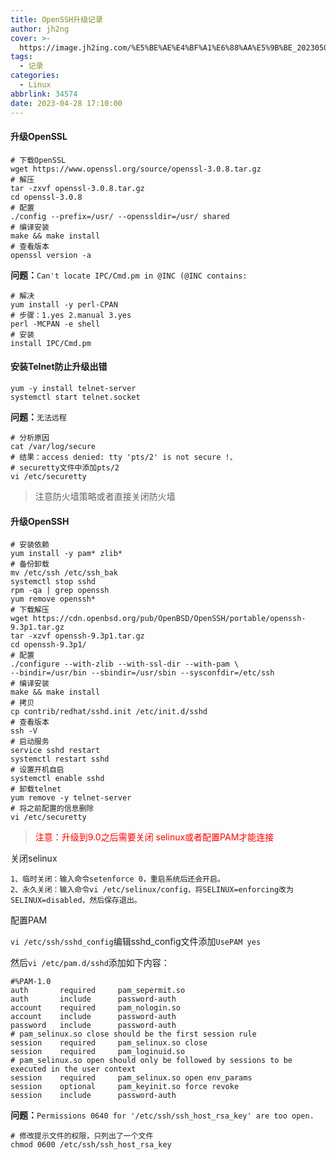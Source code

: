 ```yaml
---
title: OpenSSH升级记录
author: jh2ng
cover: >-
  https://image.jh2ing.com/%E5%BE%AE%E4%BF%A1%E6%88%AA%E5%9B%BE_20230504150548.png
tags:
  - 记录
categories:
  - Linux
abbrlink: 34574
date: 2023-04-28 17:10:00
---
```




#### 升级OpenSSL

```shell
# 下载OpenSSL
wget https://www.openssl.org/source/openssl-3.0.8.tar.gz
# 解压
tar -zxvf openssl-3.0.8.tar.gz
cd openssl-3.0.8
# 配置
./config --prefix=/usr/ --openssldir=/usr/ shared
# 编译安装
make && make install
# 查看版本
openssl version -a
```

**问题：**`Can't locate IPC/Cmd.pm in @INC (@INC contains:`

```shell
# 解决
yum install -y perl-CPAN
# 步骤：1.yes 2.manual 3.yes
perl -MCPAN -e shell
# 安装
install IPC/Cmd.pm
```

#### 安装Telnet防止升级出错

```shell
yum -y install telnet-server
systemctl start telnet.socket
```

**问题：**`无法远程`

```shell
# 分析原因
cat /var/log/secure
# 结果：access denied: tty 'pts/2' is not secure !、
# securetty文件中添加pts/2
vi /etc/securetty
```

> 注意防火墙策略或者直接关闭防火墙

#### 升级OpenSSH

```shell
# 安装依赖
yum install -y pam* zlib*
# 备份卸载
mv /etc/ssh /etc/ssh_bak
systemctl stop sshd
rpm -qa | grep openssh
yum remove openssh*
# 下载解压
wget https://cdn.openbsd.org/pub/OpenBSD/OpenSSH/portable/openssh-9.3p1.tar.gz
tar -xzvf openssh-9.3p1.tar.gz
cd openssh-9.3p1/
# 配置
./configure --with-zlib --with-ssl-dir --with-pam \
--bindir=/usr/bin --sbindir=/usr/sbin --sysconfdir=/etc/ssh
# 编译安装
make && make install
# 拷贝
cp contrib/redhat/sshd.init /etc/init.d/sshd
# 查看版本
ssh -V
# 启动服务
service sshd restart
systemctl restart sshd
# 设置开机自启
systemctl enable sshd
# 卸载telnet
yum remove -y telnet-server
# 将之前配置的信息删除
vi /etc/securetty
```

> <font color='red'>注意：升级到9.0之后需要关闭 selinux或者配置PAM才能连接</font>

关闭selinux

```
1、临时关闭：输入命令setenforce 0，重启系统后还会开启。
2、永久关闭：输入命令vi /etc/selinux/config，将SELINUX=enforcing改为SELINUX=disabled，然后保存退出。
```

配置PAM

`vi /etc/ssh/sshd_config`编辑sshd_config文件添加`UsePAM yes`

然后`vi /etc/pam.d/sshd`添加如下内容：

```
#%PAM-1.0
auth       required     pam_sepermit.so
auth       include      password-auth
account    required     pam_nologin.so
account    include      password-auth
password   include      password-auth
# pam_selinux.so close should be the first session rule
session    required     pam_selinux.so close
session    required     pam_loginuid.so
# pam_selinux.so open should only be followed by sessions to be executed in the user context
session    required     pam_selinux.so open env_params
session    optional     pam_keyinit.so force revoke
session    include      password-auth
```

**问题：**`Permissions 0640 for '/etc/ssh/ssh_host_rsa_key' are too open.`

```shell
# 修改提示文件的权限，只列出了一个文件
chmod 0600 /etc/ssh/ssh_host_rsa_key
```
